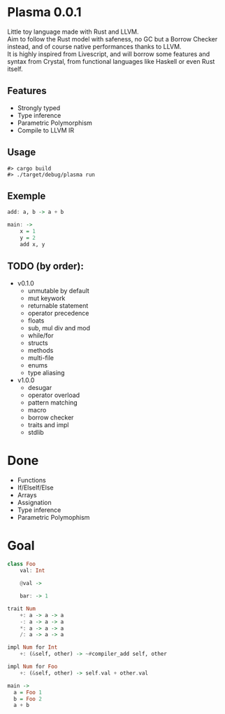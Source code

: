 # Plasma 0.0.1

Little toy language made with Rust and LLVM.  
Aim to follow the Rust model with safeness, no GC but a Borrow Checker instead, and of course native performances thanks to LLVM.  
It is highly inspired from Livescript, and will borrow some features and syntax from Crystal, from functional languages like Haskell or even Rust itself.

## Features

- Strongly typed
- Type inference
- Parametric Polymorphism
- Compile to LLVM IR

## Usage

```
#> cargo build
#> ./target/debug/plasma run
```

## Exemple

```haskell
add: a, b -> a + b

main: ->
    x = 1
    y = 2
    add x, y
```

## TODO (by order):

- v0.1.0
    - unmutable by default
    - mut keywork
    - returnable statement
    - operator precedence
    - floats
    - sub, mul div and mod
    - while/for
    - structs
    - methods
    - multi-file
    - enums
    - type aliasing
- v1.0.0
    - desugar
    - operator overload
    - pattern matching
    - macro
    - borrow checker
    - traits and impl
    - stdlib

# Done
- Functions
- If/ElseIf/Else
- Arrays
- Assignation
- Type inference
- Parametric Polymophism

# Goal

```haskell
class Foo
    val: Int

    @val ->

    bar: -> 1

trait Num
    +: a -> a -> a
    -: a -> a -> a
    *: a -> a -> a
    /: a -> a -> a

impl Num for Int
    +: (&self, other) -> ~#compiler_add self, other

impl Num for Foo
    +: (&self, other) -> self.val + other.val

main ->
  a = Foo 1
  b = Foo 2
  a + b
```
